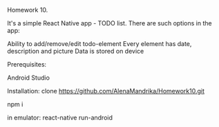 Homework 10.

It's a simple React Native app - TODO list. There are such options in the app:

Ability to add/remove/edit todo-element
Every element has date, description and picture
Data is stored on device


Prerequisites:

Android Studio


Installation:
clone https://github.com/AlenaMandrika/Homework10.git

npm i

in emulator: react-native run-android